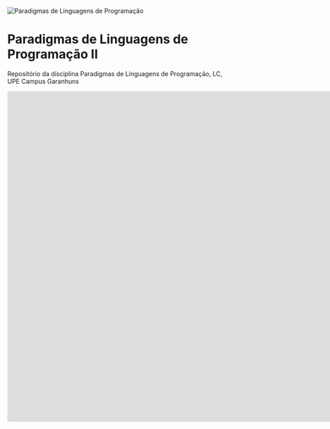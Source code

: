 ![Paradigmas de Linguagens de Programação](https://github.com/cmrevoredo/upe-lc-plp/blob/master/titulo.jpg?raw=true)
# Paradigmas de Linguagens de Programação II
Repositório da disciplina Paradigmas de Linguagens de Programação, LC, UPE Campus Garanhuns

<iframe width="1903" height="751" src="https://www.youtube.com/embed/cgVVZMfLjEI" frameborder="0" allow="accelerometer; autoplay; encrypted-media; gyroscope; picture-in-picture" allowfullscreen></iframe>
